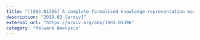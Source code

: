 ```yaml
---
title: "[1903.01396] A complete formalized knowledge representation model for advanced digital forensics timeline analysis"
description: "2019.02 [arxiv]"
external_url: "https://arxiv.org/abs/1903.01396"
category: "Malware Analysis"
---
```

